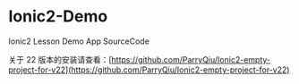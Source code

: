 # Ionic2-Demo
Ionic2 Lesson Demo App SourceCode

关于 22 版本的安装请查看：[https://github.com/ParryQiu/Ionic2-empty-project-for-v22](https://github.com/ParryQiu/Ionic2-empty-project-for-v22)
